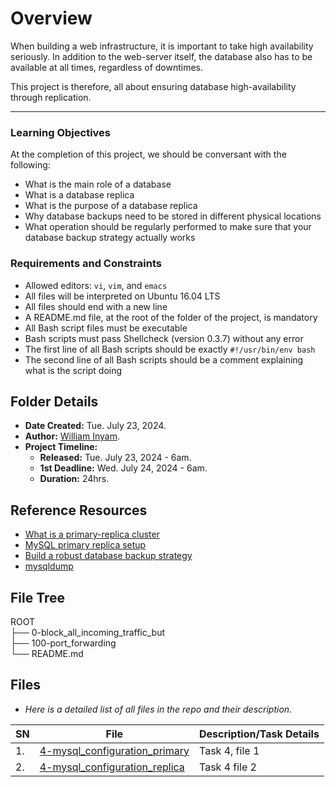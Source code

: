 # Overview #
When building a web infrastructure, it is important to take high availability seriously. In addition to the web-server itself, the database also has to be available at all times, regardless of downtimes.

This project is therefore, all about ensuring database high-availability through replication.

<hr/>

### Learning Objectives ###
At the completion of this project, we should be conversant with the following:
- What is the main role of a database
- What is a database replica
- What is the purpose of a database replica
- Why database backups need to be stored in different physical locations
- What operation should be regularly performed to make sure that your database backup strategy actually works



### Requirements and Constraints ###
- Allowed editors: `vi`, `vim`, and `emacs`
- All files will be interpreted on Ubuntu 16.04 LTS
- All files should end with a new line
- A README.md file, at the root of the folder of the project, is mandatory
- All Bash script files must be executable
- Bash scripts must pass Shellcheck (version 0.3.7) without any error
- The first line of all Bash scripts should be exactly `#!/usr/bin/env bash`
- The second line of all Bash scripts should be a comment explaining what is the script doing


## Folder Details ###
- **Date Created:** Tue. July 23, 2024.
- **Author:** [William Inyam](https.//github.com/thecypherzen).
- **Project Timeline:**
  - **Released:** Tue. July 23, 2024 - 6am.
  - **1st Deadline:** Wed. July 24, 2024 - 6am.
  - **Duration:**  24hrs.


## Reference Resources
- [What is a primary-replica cluster](https://www.digitalocean.com/community/tutorials/how-to-choose-a-redundancy-plan-to-ensure-high-availability#sql-replication)
- [MySQL primary replica setup](https://www.digitalocean.com/community/tutorials/how-to-set-up-replication-in-mysql)
- [Build a robust database backup strategy](https://www.databasejournal.com/ms-sql/developing-a-sql-server-backup-strategy/)
- [mysqldump](https://linux.die.net/man/1/mysqldump)



## File Tree ##
ROOT<br/>
├── 0-block_all_incoming_traffic_but<br />
├── 100-port_forwarding<br />
└── README.md<br />



## Files ###
- *Here is a detailed list of all files in the repo and their description*.

| SN | File | Description/Task Details                                   |
|----|------|-----------------------------------------------|
| 1. | [4-mysql_configuration_primary]() | Task 4, file 1 |
| 2. | [4-mysql_configuration_replica]() | Task 4 file 2 |